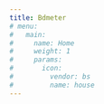 ```yaml
---
title: Bdmeter
# menu:
#   main:
#     name: Home
#     weight: 1
#     params:
#       icon:
#         vendor: bs
#         name: house
---
```

